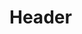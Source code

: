 <!-- TITLE: Spell: Invigor -->
<!-- SUBTITLE: Restores endurance to your target over a short period of time. -->

# Header